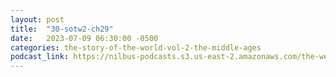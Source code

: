 ```yaml
---
layout: post
title:  "30-sotw2-ch29"
date:   2023-07-09 06:30:00 -0500
categories: the-story-of-the-world-vol-2-the-middle-ages
podcast_link: https://nilbus-podcasts.s3.us-east-2.amazonaws.com/the-well-trained-mind/The%20Story%20of%20the%20World%20Vol.%202%20The%20Middle%20Ages/30-sotw2-ch29.mp3
---
```

